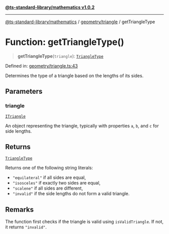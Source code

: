 [**@ts-standard-library/mathematics v1.0.2**](../../../README.md)

***

[@ts-standard-library/mathematics](../../../README.md) / [geometry/triangle](../README.md) / getTriangleType

# Function: getTriangleType()

> **getTriangleType**(`triangle`): [`TriangleType`](../type-aliases/TriangleType.md)

Defined in: [geometry/triangle.ts:43](https://github.com/gabaudette/ts-stdlib/blob/4a412e6fb273dc9fcab54b84c05921f52dac4b3f/packages/mathematics/src/geometry/triangle.ts#L43)

Determines the type of a triangle based on the lengths of its sides.

## Parameters

### triangle

[`ITriangle`](../interfaces/ITriangle.md)

An object representing the triangle, typically with properties `a`, `b`, and `c` for side lengths.

## Returns

[`TriangleType`](../type-aliases/TriangleType.md)

Returns one of the following string literals:
- `"equilateral"` if all sides are equal,
- `"isosceles"` if exactly two sides are equal,
- `"scalene"` if all sides are different,
- `"invalid"` if the side lengths do not form a valid triangle.

## Remarks

The function first checks if the triangle is valid using `isValidTriangle`. If not, it returns `"invalid"`.
